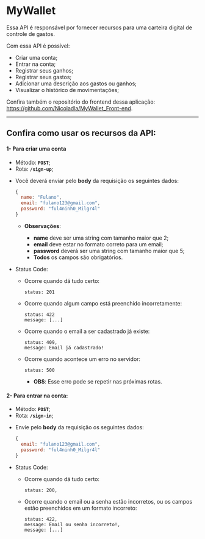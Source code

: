 # MyWallet

Essa API é responsável por fornecer recursos para uma carteira digital de controle de gastos.

Com essa API é possível:

- Criar uma conta;
- Entrar na conta;
- Registrar seus ganhos;
- Registrar seus gastos;
- Adicionar uma descrição aos gastos ou ganhos;
- Visualizar o histórico de movimentações;

Confira também o repositório do frontend dessa aplicação: <https://github.com/Nicoladla/MyWallet_Front-end>.

---

## Confira como usar os recursos da API:

#### 1- Para criar uma conta

- Método: **`POST`**;
- Rota: **`/sign-up`**;

* Você deverá enviar pelo **body** da requisição os seguintes dados:

  ```javascript
  {
    name: "Fulano",
    email: "fulano123@gmail.com",
    password: "ful4ninh0_Milgr4l"
  }
  ```

  - **Observações**:

    - **name** deve ser uma string com tamanho maior que 2;
    - **email** deve estar no formato correto para um email;
    - **password** deverá ser uma string com tamanho maior que 5;
    - **Todos** os campos são obrigatórios.

- Status Code:

  - Ocorre quando dá tudo certo:

    ```
    status: 201
    ```

  - Ocorre quando algum campo está preenchido incorretamente:

    ```
    status: 422
    message: [...]
    ```

  - Ocorre quando o email a ser cadastrado já existe:

    ```
    status: 409,
    message: Email já cadastrado!
    ```

  - Ocorre quando acontece um erro no servidor:

    ```
    status: 500
    ```

    - **OBS**: Esse erro pode se repetir nas próximas rotas.

#### 2- Para entrar na conta:

- Método: **`POST`**;
- Rota: **`/sign-in`**;

* Envie pelo **body** da requisição os seguintes dados:

  ```javascript
  {
    email: "fulano123@gmail.com",
    password: "ful4ninh0_Milgr4l"
  }
  ```

- Status Code:

  - Ocorre quando dá tudo certo:

    ```
    status: 200,
    ```

  - Ocorre quando o email ou a senha estão incorretos, ou os campos estão preenchidos em um formato incorreto:

    ```
    status: 422,
    message: Email ou senha incorreto!,
    message: [...]
    ```
